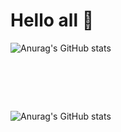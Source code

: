 # Hello all :wave:
![Anurag's GitHub stats](https://github-readme-stats.vercel.app/api?username=sanjami2010&hide=contribs,prs)
# &nbsp;
![Anurag's GitHub stats](https://github-readme-stats.vercel.app/api?username=sanjami2010&show_icons=true&bg_color=00000000)
# &nbsp;




